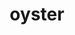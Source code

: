 ---
layout: smileys&emotion
title: oyster
emoji: oyster
permalink: 🦪.html
image: assets/img/3moji/oyster.png
---